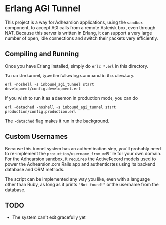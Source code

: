 Erlang AGI Tunnel
=================

This project is a way for Adhearsion applications, using the `sandbox` component, to accept AGI calls from a remote Asterisk box, even through NAT. Because this server is written in Erlang, it can support a very large number of open, idle connections and switch their packets very efficiently.

Compiling and Running
---------------------

Once you have Erlang installed, simply do `erlc *.erl` in this directory.

To run the tunnel, type the following command in this directory.

    erl -noshell -s inbound_agi_tunnel start development/config.development.erl

If you wish to run it as a daemon in production mode, you can do

    erl -detached -noshell -s inbound_agi_tunnel start production/config.production.erl

The `-detached` flag makes it run in the background.

Custom Usernames
----------------

Because this tunnel system has an authentication step, you'll probably need to re-implement the `production/username_from_md5` file for your own domain. For the Adhearsion sandbox, it `require`s the ActiveRecord models used to power the Adhearsion.com Rails app and authenticates using its backend database and ORM methods.

The script can be implemented any way you like, even with a language other than Ruby, as long as it prints `"Not found!"` or the username from the database.

TODO
----

* The system can't exit gracefully yet